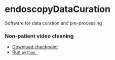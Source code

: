 # endoscopyDataCuration
Software for data curation and pre-processing


### Non-patient video cleaning

- [Download checkpoint](https://drive.google.com/file/d/14dZf1BqfVyNB7mpGmU3X6KojaIVtZdsH/view?usp=sharing)
- [Run `python ` ]()
